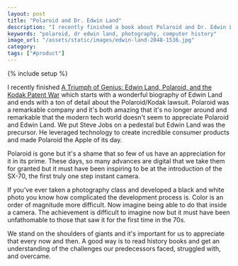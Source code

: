 ```yaml
---
layout: post
title: "Polaroid and Dr. Edwin Land"
description: "I recently finished a book about Polaroid and Dr. Edwin Land and it's remarkable how little it's discussed."
keywords: "polaroid, dr edwin land, photography, computer history"
image_url: "/assets/static/images/edwin-land-2048-1536.jpg"
category: 
tags: ["#product"]
---
```

{% include setup %}
<amp-img src="{{IMG_PATH}}edwin-land-2048-1536.jpg" width="2048" height="1536" alt="Dr. Edwin Land" layout="responsive"></amp-img>

I recently finished [A Triumph of Genius: Edwin Land, Polaroid, and the Kodak Patent War](https://www.amazon.com/Triumph-Genius-Edwin-Polaroid-Patent/dp/1627227695) which starts with a wonderful biography of Edwin Land and ends with a ton of detail about the Polaroid/Kodak lawsuit. Polaroid was a remarkable company and it's both amazing that it's no longer around and remarkable that the modern tech world doesn't seem to appreciate Polaroid and Edwin Land. We put Steve Jobs on a pedestal but Edwin Land was the precursor. He leveraged technology to create incredible consumer products and made Polaroid the Apple of its day.

Polaroid is gone but it's a shame that so few of us have an appreciation for it in its prime. These days, so many advances are digital that we take them for granted but it must have been inspiring to be at the introduction of the SX-70, the first truly one step instant camera.

<amp-img src="{{IMG_PATH}}sx70_2k_2k.jpg" width="2000" height="2000" alt="SX-70 Polaroid camera" layout="responsive"></amp-img>

If you've ever taken a photography class and developed a black and white photo you know how complicated the development process is. Color is an order of magnitude more difficult. Now imagine being able to do that inside a camera. The achievement is difficult to imagine now but it must have been unfathomable to those that saw it for the first time in the 70s.

We stand on the shoulders of giants and it's important for us to appreciate that every now and then. A good way is to read history books and get an understanding of the challenges our predecessors faced, struggled with, and overcame.
